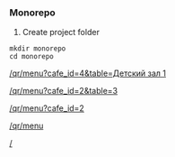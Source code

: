 ### Monorepo

1. Create project folder
```
mkdir monorepo
cd monorepo
```

<a href="https://prostovkusnovyksa.ru/qr/menu?cafe_id=4&table=Детский зал 1">/qr/menu?cafe_id=4&table=Детский зал 1</a>



<a href="https://prostovkusnovyksa.ru/qr/menu?cafe_id=2&table=3">/qr/menu?cafe_id=2&table=3</a>




<a href="https://prostovkusnovyksa.ru/qr/menu?cafe_id=2">/qr/menu?cafe_id=2</a>




<a href="https://prostovkusnovyksa.ru/qr/menu">/qr/menu</a>




<a href="https://prostovkusnovyksa.ru">/</a>
